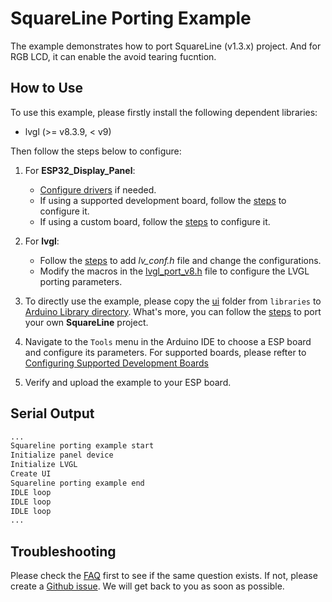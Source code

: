 # SquareLine Porting Example

The example demonstrates how to port SquareLine (v1.3.x) project. And for RGB LCD, it can enable the avoid tearing fucntion.

## How to Use

To use this example, please firstly install the following dependent libraries:

- lvgl (>= v8.3.9, < v9)

Then follow the steps below to configure:

1. For **ESP32_Display_Panel**:

   - [Configure drivers](../../../../README.md#configuring-drivers) if needed.
   - If using a supported development board, follow the [steps](../../../../README.md#using-supported-development-boards) to configure it.
   - If using a custom board, follow the [steps](../../../../README.md#using-custom-development-boards) to configure it.

2. For **lvgl**:

    - Follow the [steps](../../README.md#configuring-lvgl) to add *lv_conf.h* file and change the configurations.
    - Modify the macros in the [lvgl_port_v8.h](./lvgl_port_v8.h) file to configure the LVGL porting parameters.

3. To directly use the example, please copy the [ui](./libraries/ui/) folder from `libraries` to [Arduino Library directory](../../../../README.md#where-is-the-directory-for-arduino-libraries). What's more, you can follow the [steps](../../../../README.md#porting-squareline-project) to port your own **SquareLine** project.
4. Navigate to the `Tools` menu in the Arduino IDE to choose a ESP board and configure its parameters. For supported boards, please refter to [Configuring Supported Development Boards](../../README.md#configuring-supported-development-boards)
5. Verify and upload the example to your ESP board.

## Serial Output

```bash
...
Squareline porting example start
Initialize panel device
Initialize LVGL
Create UI
Squareline porting example end
IDLE loop
IDLE loop
IDLE loop
...
```

## Troubleshooting

Please check the [FAQ](../../../../README.md#faq) first to see if the same question exists. If not, please create a [Github issue](https://github.com/esp-arduino-libs/ESP32_Display_Panel/issues). We will get back to you as soon as possible.

